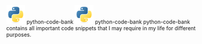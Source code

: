 <img src= "https://raw.githubusercontent.com/devicons/devicon/master/icons/python/python-original.svg" alt = "python" width= "50" height = "50">
 python-code-bank <img src= "https://raw.githubusercontent.com/devicons/devicon/master/icons/python/python-original.svg" alt = "python" width= "50" height = "50">
 python-code-bank
 python-code-bank
contains all important code snippets that I may require in my life for different purposes.

